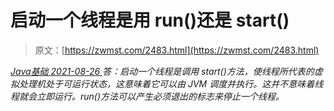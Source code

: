 <!--yml
category: 未分类
date: 0001-01-01 00:00:00
-->

# 启动一个线程是用 run()还是 start()

> 原文：[https://zwmst.com/2483.html](https://zwmst.com/2483.html)

   [ *Java基础* ](https://zwmst.com/java%e5%9f%ba%e7%a1%80)*[ <time datetime="2021-08-26T10:50:03+08:00"> 2021-08-26 </time> ](https://zwmst.com/2483.html)  答：启动一个线程是调用 start()方法，使线程所代表的虚拟处理机处于可运行状态，这意味着它可以由 JVM 调度并执行。这并不意味着线程就会立即运行。run()方法可以产生必须退出的标志来停止一个线程。*